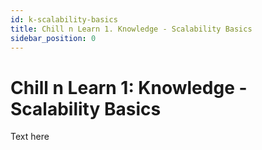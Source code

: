 ```yaml
---
id: k-scalability-basics
title: Chill n Learn 1. Knowledge - Scalability Basics
sidebar_position: 0
---
```


# Chill n Learn 1: Knowledge - Scalability Basics

Text here